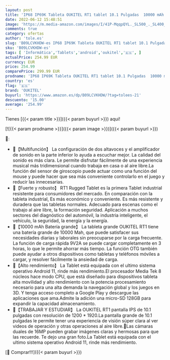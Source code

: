 ```yaml
---
layout: post
title: 'IP68 IP69K Tableta OUKITEL RT1 tablet 10.1 Pulgadas  10000 mAh Rugged Tabletas  gyroscope & altavoces duales Octa-Core Tablet  Android 11  64GB + 4GB  16MP+16MP Camera Dual SIM  OTG  GPS WIFI  Galileo'
date: 2022-06-12 15:48:51
image: 'https://m.media-amazon.com/images/I/41P-MqqpQYL._SL500_._SL400_.jpg'
comments: true
category: ofertas
author: 'tole.es'
slug: 'B09LCVKHDW-es IP68 IP69K Tableta OUKITEL RT1 tablet 10.1 Pulgadas 10000...'
sku: 'B09LCVKHDW-es'
tags: [ 'Informática','Tablets','android','oukitel','🇪🇸', ]
actualPrice: 254.99 EUR
currency: EUR
price: 254.99
comparePrice: 299.99 EUR
prodname: 'IP68 IP69K Tableta OUKITEL RT1 tablet 10.1 Pulgadas  10000 mAh Rugged Tabletas  gyroscope & altavoces duales Octa-Core Tablet  Android 11  64GB + 4GB  16MP+16MP Camera Dual SIM  OTG  GPS WIFI  Galileo'
country: 'es'
flag: '🇪🇸'
brand: 'OUKITEL'
buyurl: 'https://www.amazon.es/dp/B09LCVKHDW/?tag=tolees-21'
descuento: '15.00'
average: '254.99'
---
```


Tienes [{{< param title >}}]({{< param buyurl >}}) aqui!

[![{{< param prodname >}}]({{< param image >}})]({{< param buyurl >}})

🔎:

- 🎈【Multifunción】 La configuración de dos altavoces y el amplificador de sonido en la parte inferior lo ayuda a escuchar mejor. La calidad del sonido es más clara. Le permite disfrutar fácilmente de una experiencia musical más tridimensional cuando trabaja en casa o al aire libre.La función del sensor de giroscopio puede actuar como una función del mouse y puede hacer que sea más conveniente controlarlo en el juego y reducir las innecesarias.
- 💎【Fuerte y robusto】 RT1 Rugged Tablet es la primera Tablet industrial resistente para consumidores del mercado. En comparación con la tableta industrial, Es más económico y conveniente. Es más resistente y duradera que las tabletas normales. Adecuado para escenas como el trabajo al aire libre, la formación seguridad. Aplicación a muchos sectores del diagnóstico del automóvil, la industria inteligente, el vehículo, la seguridad, la energía y la energía.
- 🔋【10000 mAh Batería grande】 La tableta grande OUKITEL RT1 tiene una batería grande de 10000 Mah, que puede satisfacer sus necesidades diarias y laborales sin preocuparse por la carga frecuente. La función de carga rápida 9V2A se puede cargar completamente en 3 horas, lo que le permite ahorrar más tiempo. La función OTG también puede ayudar a otros dispositivos como tabletas y teléfonos móviles a cargar, y resolver fácilmente la ansiedad de carga.
- 💾【Alto rendimiento】 La Tablet está equipada con el ultimo sistema operativo Android 11, rinde más rendimiento.El procesador Media Tek 8 núcleos hace modo CPU, que está diseñado para dispositivos tableta alta movilidad y alto rendimiento con la potencia procesamiento necesario para una alta demanda la navegación global y los juegos en 3D. Y tenga acceso completo a Google Play y descargue las aplicaciones que ama.Admite la adición una micro-SD 128GB para expandir la capacidad almacenamiento.
- 👀【TRABAJAR Y ESTUDIAR】 La OUKITEL RT1 pantalla IPS de 10.1 pulgadas con resolución de 1200 * 1920.La pantalla grande de 10.1 pulgadas le permite tener una experiencia de visión súper clara al ver videos de operación y otras operaciones al aire libre.📸Las cámaras duales de 16MP pueden grabar imágenes claras y hermosas para que las recuerde. Te dejo una gran foto.La Tablet está equipada con el ultimo sistema operativo Android 11, rinde más rendimiento.

[🛒 Comprar!!!]({{< param buyurl >}})
